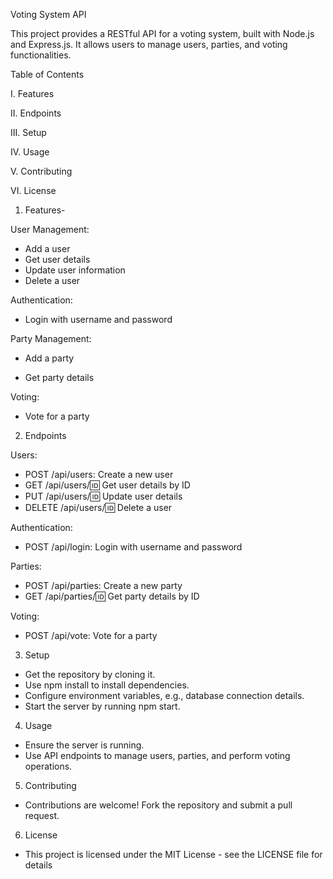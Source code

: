 Voting System API

This project provides a RESTful API for a voting system, built with Node.js and Express.js. It allows users to manage users, parties, and voting functionalities.

Table of Contents

I. Features

II. Endpoints

III. Setup

IV. Usage

V. Contributing

VI. License

   
1. Features-
   
User Management:

- Add a user
- Get user details
- Update user information
- Delete a user


Authentication:

- Login with username and password


Party Management:

- Add a party

- Get party details


Voting:

- Vote for a party

2. Endpoints


Users:

- POST /api/users: Create a new user
- GET /api/users/:id: Get user details by ID
- PUT /api/users/:id: Update user details
- DELETE /api/users/:id: Delete a user


Authentication:

- POST /api/login: Login with username and password


Parties:

- POST /api/parties: Create a new party
- GET /api/parties/:id: Get party details by ID


Voting:

- POST /api/vote: Vote for a party


3. Setup
- Get the repository by cloning it.
- Use npm install to install dependencies.
- Configure environment variables, e.g., database connection details.
- Start the server by running npm start.


4. Usage
- Ensure the server is running.
- Use API endpoints to manage users, parties, and perform voting operations.


5. Contributing
- Contributions are welcome! Fork the repository and submit a pull request.


6. License
- This project is licensed under the MIT License - see the LICENSE file for details
